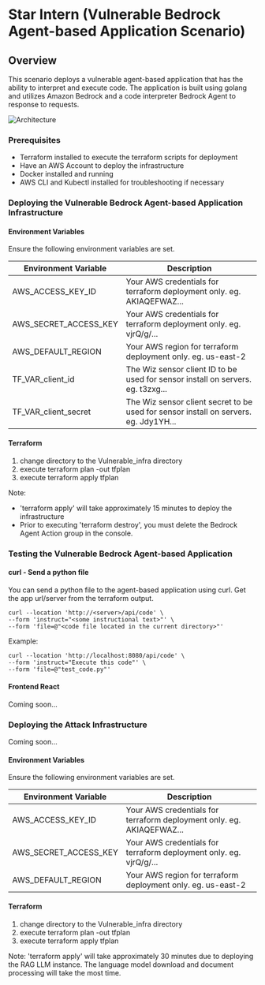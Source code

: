 # Star Intern (Vulnerable Bedrock Agent-based Application Scenario)

## Overview
This scenario deploys a vulnerable agent-based application that has the ability to interpret and execute code.
The application is built using golang and utilizes Amazon Bedrock and a code interpreter Bedrock Agent to response to requests.

![Architecture](https://raw.githubusercontent.com/jefferyfry/star-intern/refs/heads/jfry-bedrock-agent-terraform-n-app/images/arch.png)

### Prerequisites

* Terraform installed to execute the terraform scripts for deployment
* Have an AWS Account to deploy the infrastructure
* Docker installed and running
* AWS CLI and Kubectl installed for troubleshooting if necessary

### Deploying the Vulnerable Bedrock Agent-based Application Infrastructure

#### Environment Variables
Ensure the following environment variables are set.

| Environment Variable           | Description                                                                              |
|--------------------------------|------------------------------------------------------------------------------------------|
| AWS_ACCESS_KEY_ID              | Your AWS credentials for terraform deployment only. eg. AKIAQEFWAZ...                    |
| AWS_SECRET_ACCESS_KEY          | Your AWS credentials for terraform deployment only. eg. vjrQ/g/...                       |
| AWS_DEFAULT_REGION             | Your AWS region for terraform deployment only. eg. us-east-2                             |
| TF_VAR_client_id               | The Wiz sensor client ID to be used for sensor install on servers. eg. t3zxg...          |
| TF_VAR_client_secret           | The Wiz sensor client secret to be used for sensor install on servers. eg. Jdy1YH...     |

#### Terraform

1. change directory to the Vulnerable_infra directory
2. execute terraform plan -out tfplan
3. execute terraform apply tfplan

Note: 
* 'terraform apply' will take approximately 15 minutes to deploy the infrastructure
* Prior to executing 'terraform destroy', you must delete the Bedrock Agent Action group in the console.

### Testing the Vulnerable Bedrock Agent-based Application

#### curl - Send a python file

You can send a python file to the agent-based application using curl. Get the app url/server from the terraform output.

```
curl --location 'http://<server>/api/code' \
--form 'instruct="<some instructional text>"' \
--form 'file=@"<code file located in the current directory>"'
```

Example:
```
curl --location 'http://localhost:8080/api/code' \
--form 'instruct="Execute this code"' \
--form 'file=@"test_code.py"'
```

#### Frontend React

Coming soon...

### Deploying the Attack Infrastructure

Coming soon...

#### Environment Variables
Ensure the following environment variables are set.

| Environment Variable           | Description                                                                              |
|--------------------------------|------------------------------------------------------------------------------------------|
| AWS_ACCESS_KEY_ID              | Your AWS credentials for terraform deployment only. eg. AKIAQEFWAZ...                    |
| AWS_SECRET_ACCESS_KEY          | Your AWS credentials for terraform deployment only. eg. vjrQ/g/...                       |
| AWS_DEFAULT_REGION             | Your AWS region for terraform deployment only. eg. us-east-2                             |

#### Terraform

1. change directory to the Vulnerable_infra directory
2. execute terraform plan -out tfplan
3. execute terraform apply tfplan

Note: 'terraform apply' will take approximately 30 minutes due to deploying the RAG LLM instance.
The language model download and document processing will take the most time.

